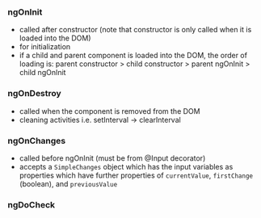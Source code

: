 ### ngOnInit
- called after constructor (note that constructor is only called when it is loaded into the DOM)
- for initialization
- if a child and parent component is loaded into the DOM, the order of loading is: parent constructor > child constructor > parent ngOnInit > child ngOnInit

### ngOnDestroy
- called when the component is removed from the DOM
- cleaning activities i.e. setInterval -> clearInterval

### ngOnChanges
- called before ngOnInit (must be from @Input decorator)
- accepts a `SimpleChanges` object which has the input variables as properties which have further properties of `currentValue`, `firstChange` (boolean), and `previousValue`

### ngDoCheck